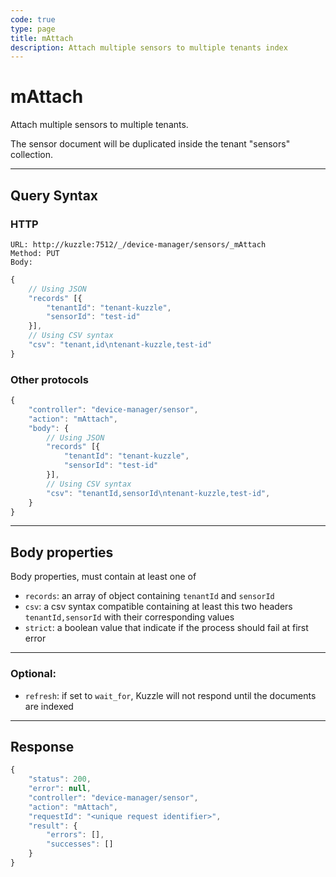 ```yaml
---
code: true
type: page
title: mAttach
description: Attach multiple sensors to multiple tenants index
---
```


# mAttach

Attach multiple sensors to multiple tenants.

The sensor document will be duplicated inside the tenant "sensors" collection.

---

## Query Syntax

### HTTP

``` http
URL: http://kuzzle:7512/_/device-manager/sensors/_mAttach
Method: PUT
Body:
```

``` js
{
    // Using JSON
    "records" [{
        "tenantId": "tenant-kuzzle",
        "sensorId": "test-id"
    }],
    // Using CSV syntax
    "csv": "tenant,id\ntenant-kuzzle,test-id"
}
```

### Other protocols

``` js
{
    "controller": "device-manager/sensor",
    "action": "mAttach",
    "body": {
        // Using JSON
        "records" [{
            "tenantId": "tenant-kuzzle",
            "sensorId": "test-id"
        }],
        // Using CSV syntax
        "csv": "tenantId,sensorId\ntenant-kuzzle,test-id",
    }
}
```

---

## Body properties

Body properties, must contain at least one of

- `records`: an array of object containing `tenantId` and `sensorId`
- `csv`: a csv syntax compatible containing at least this two headers `tenantId,sensorId` with their corresponding values
- `strict`: a boolean value that indicate if the process should fail at first error

---

### Optional:

* `refresh`: if set to `wait_for`, Kuzzle will not respond until the documents are indexed

---

## Response

``` js
{
    "status": 200,
    "error": null,
    "controller": "device-manager/sensor",
    "action": "mAttach",
    "requestId": "<unique request identifier>",
    "result": {
        "errors": [],
        "successes": []
    }
}
```
